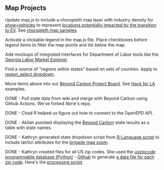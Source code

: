 ## Map Projects

Update map.js to include a choropleth map layer with industry density for [show=vehicles](../../../localsite/info/#show=vehicles) to represent <a href="../mobility/">locations potentially impacted by the transition to EV</a>. See [choropleth map samples](../../start/maps/).   

Activate a clickable legend in the map.js file. Place checkboxes before legend items to filter the map points and list below the map.  

Add mockups of integrated interfaces for Department of Labor tools like the [Georgia Labor Market Explorer](https://explorer.gdol.ga.gov/vosnet/Logoff.aspx?Displayonly=1&utype=L&plang=E)  


<!--
Update county [data prep scripts](../../localsite/info/data/) to include zip codes. Get latest from summer intern John Taylor.  
-->

Find a source of "regions within states" based on sets of counties. Apply to [region_select dropdown](../../../localsite/info/#state=GA).  

Move items above into our [Beyond Carbon Project Board](https://github.com/localsite/localsite/projects/1). See [Hack for LA](https://github.com/hackforla/website/projects/7) examples.  
<!-- Project created from Automated kanban with reviews template. -->

DONE - Pull state data from wiki and merge with Beyond Carbon using Github Actions. We've forked Abrie's repo.

DONE - Chad R helped us figure out how to connect to the OpenEPD API.  

DONE - Akilah assisted displaying the [Beyond Carbon](../../../apps/beyondcarbon/) state results as a table with state names.  

DONE - Kathryn generated state dropdown script from [R-Language script](../../community-data/us/) to include lat/lon attributes for the [brigade map zoom](../../localsite/info/#show=industries&layers=brigades).  

DONE - Kathryn created files for all US zip codes.  She used the [uszipcode programmable database (Python)](https://uszipcode.readthedocs.io/01-Tutorial/index.html) - [Github](https://github.com/MacHu-GWU/uszipcode-project) to generate [a data file for each zip code](https://model.earth/zip/io/#zip=30310). Here's the [processing script](https://github.com/modelearth/zip/tree/master/io).



<!--
DONE - Pull Data to GitHub. Abrie fixed the [Vaccine dosage pull to GitHub](https://github.com/bbrewington/ga.dph.data/pull/1), now we need to [push into a Google Sheet](https://www.google.com/search?q=Github+Actions+send+data+to+Google+Sheet&oq=Github+A[…]et&aqs=chrome..69i57j69i64.20842j0j1&sourceid=chrome&ie=UTF-8).  


Generate static files to drive Data Commons navigation. Crosswalk zipcodes and counties to PUMA regions. This crosswalk resides in DataUSA.io Github repo. 

1. Contribute to our [AWS Amplify React](../aws/amplify/) repo by activating [Last Airbender indicator sets](../../io/charts/inflow-outflow/).  


1. Update EPA's <a href="../../io/charts/">Embeddable IO Widgets</a> generated from [USEEIO API](https://github.com/USEPA/USEEIO_API) local .json data.  
-->
<!--Auto-select all categories in center column when populated from naics values.-->  


<!--
County automobile industry employment for 6-digit NAICS 336111.
4-digit NAICS resides in "By-Industry" link [here](https://www.bls.gov/cew/downloadable-data-files.htm), but we will be pulling from the Bureau of Labor Statistics (BLS)&nbsp;API.  
--> 